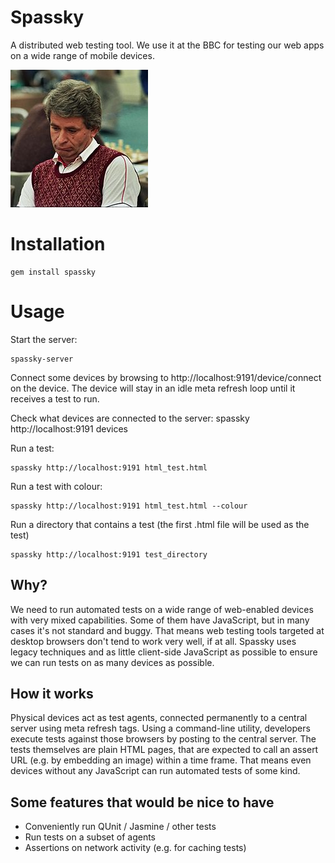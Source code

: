 # Spassky #
A distributed web testing tool. We use it at the BBC for testing our web apps on a wide range of mobile devices.


![Spassky](https://github.com/BBC/spassky/raw/master/spassky.jpg)

# Installation #

```
gem install spassky
```

# Usage #

Start the server:

```
spassky-server
```

Connect some devices by browsing to http://localhost:9191/device/connect on the device. The device will stay in an idle meta refresh loop until it receives a test to run.

Check what devices are connected to the server:
spassky http://localhost:9191 devices

Run a test:

```
spassky http://localhost:9191 html_test.html
```

Run a test with colour:

```
spassky http://localhost:9191 html_test.html --colour
```

Run a directory that contains a test (the first .html file will be used as the test)

```
spassky http://localhost:9191 test_directory
```

## Why? ##
We need to run automated tests on a wide range of web-enabled devices with very mixed capabilities. Some of them have JavaScript, but in many cases it's not standard and buggy. That means web testing tools targeted at desktop browsers don't tend to work very well, if at all. Spassky uses legacy techniques and as little client-side JavaScript as possible to ensure we can run tests on as many devices as possible.

## How it works ##
Physical devices act as test agents, connected permanently to a central server using meta refresh tags. Using a command-line utility, developers execute tests against those browsers by posting to the central server. The tests themselves are plain HTML pages, that are expected to call an assert URL (e.g. by embedding an image) within a time frame. That means even devices without any JavaScript can run automated tests of some kind.

## Some features that would be nice to have ##
- Conveniently run QUnit / Jasmine / other tests
- Run tests on a subset of agents
- Assertions on network activity (e.g. for caching tests)
